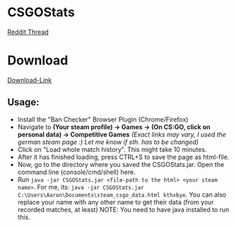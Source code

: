 # CSGOStats

[Reddit Thread](https://www.reddit.com/r/GlobalOffensive/comments/ahz73s/wrote_a_small_script_to_analyze_my_1475/)

# Download

[Download-Link](http://flybig.eu/CSGOStats.jar)

## Usage:
- Install the "Ban Checker" Browser Plugin (Chrome/Firefox)
- Navigate to **(Your steam profile) -> Games -> (On CS:GO, click on personal data) -> Competitive Games** *(Exact links may vary, I used the german steam page :) Let me know if sth. has to be changed)*
- Click on "Load whole match history". This might take 10 minutes.
- After it has finished loading, press CTRL+S to save the page as html-file.
- Now, go to the directory where you saved the CSGOStats.jar. Open the command line (console/cmd/shell) here.
- Run ```java -jar CSGOStats.jar <file-path to the html> <your steam name>```. For me, its: ```java -jar CSGOStats.jar C:\Users\Aaron\Documents\steam_csgo_data.html kthxbye```. You can also replace your name with any other name to get their data (from your recorded matches, at least)
NOTE: You need to have java installed to run this.
